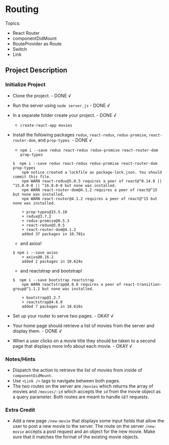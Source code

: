 # Routing

Topics:

 * React Router
 * componentDidMount
 * RouteProvider as Route
 * Switch
 * Link


## Project Description

### Initialize Project
  * Clone the project. - DONE √
  * Run the server using `node server.js` - DONE √
  * In a separate folder create your project. - DONE √
    - `create-react-app movies`
  * Install the following packages `redux`, `react-redux`, `redux-promise`, `react-router-dom`, and `prop-types`. - DONE √
    - `npm i --save redux react-redux redux-promise react-router-dom prop-types`
    ```console
    $  npm i --save redux react-redux redux-promise react-router-dom prop-types
        npm notice created a lockfile as package-lock.json. You should commit this file.
        npm WARN react-redux@5.0.5 requires a peer of react@^0.14.0 || ^15.0.0-0 || ^16.0.0-0 but none was installed.
        npm WARN react-router-dom@4.1.2 requires a peer of react@^15 but none was installed.
        npm WARN react-router@4.1.2 requires a peer of react@^15 but none was installed.

        + prop-types@15.5.10
        + redux@3.7.2
        + redux-promise@0.5.3
        + react-redux@5.0.5
        + react-router-dom@4.1.2
        added 37 packages in 10.701s
    ```

    - and axios!
    ```console
    $ npm i --save axios
        + axios@0.16.2
        added 2 packages in 10.624s
    ```

    - and reactstrap and bootstrap!
    ```console
    $  npm i --save bootstrap reactstrap
        npm WARN reactstrap@4.8.0 requires a peer of react-transition-group@^1.1.2 but none was installed.

        + bootstrap@3.3.7
        + reactstrap@4.8.0
        added 7 packages in 18.616s
    ```

  * Set up your router to serve two pages. - OKAY √
  * Your home page should retrieve a list of movies from the server and display them. - DONE √
  * When a user clicks on a movie title they should be taken to a second page that displays more info about each movie. - OKAY √


### Notes/Hints
 * Dispatch the action to retrieve the list of movies from inside of `componentDidMount`.
 * Use `<Link />` tags to navigate between both pages.
 * The two routes on the server are `/movies` which returns the array of movies and `/movies/:id` which accepts the `id` from the movie object as a query parameter.  Both routes are meant to handle `GET` requests.

### Extra Credit
 * Add a new page `/new-movie` that displays some input fields that allow the user to post a new movie to the server.  The route on the server `/new-movie` accepts a post request and an object for the new movie.  Make sure that it matches the format of the existing movie objects.

